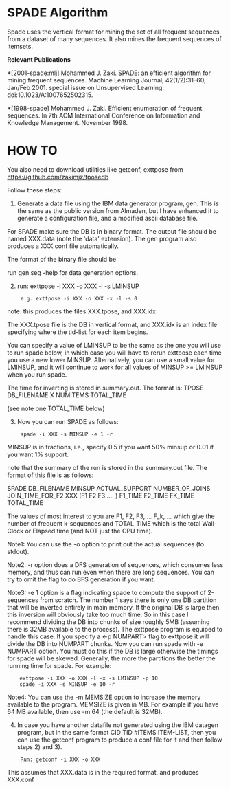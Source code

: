 # SPADE Algorithm

Spade uses the vertical format for mining the set of all frequent sequences from a dataset of many sequences. It also mines the frequent sequences of itemsets.

**Relevant Publications**

*[2001-spade:mlj] Mohammed J. Zaki. SPADE: an efficient algorithm for mining frequent sequences. Machine Learning Journal, 42(1/2):31–60, Jan/Feb 2001. special issue on Unsupervised Learning. doi:10.1023/A:1007652502315.

*[1998-spade] Mohammed J. Zaki. Efficient enumeration of frequent sequences. In 7th ACM International Conference on Information and Knowledge Management. November 1998.

# HOW TO

You also need to download utilities like getconf, exttpose from https://github.com/zakimjz/tposedb

Follow these steps:

1) Generate a data file using the IBM data generator program,
gen. This is the same as the public version from Almaden, but I have
enhanced it to generate a configuration file, and a modified ascii
database file.

For SPADE make sure the DB is in binary format.  The output file
should be named XXX.data (note the 'data' extension). The gen program
also produces a XXX.conf file automatically.

The format of the binary file should be 
<cid> <tid> <numitem> <item list>

run gen seq -help for data generation options.

2) run: exttpose -i XXX -o XXX -l -s LMINSUP

        e.g. exttpose -i XXX -o XXX -x -l -s 0 

note: this produces the files XXX.tpose, and XXX.idx

The XXX.tpose file is the DB in vertical format, and
XXX.idx is an index file specifying where the tid-list for each item
begins.

You can specify a value of LMINSUP to be the same as the one you will use to 
run spade below, in which case you will have to rerun exttpose each time you 
use a new lower MINSUP. Alternatively, you can use a small value for LMINSUP, 
and it will continue to work for all values of MINSUP >= LMINSUP when you
run spade.

The time for inverting is stored in summary.out. The format is:
TPOSE DB_FILENAME X NUMITEMS TOTAL_TIME

(see note one TOTAL_TIME below)

3) Now you can run SPADE as follows:

        spade -i XXX -s MINSUP -e 1 -r

MINSUP is in fractions, i.e., specify 0.5 if you want 50% minsup or
0.01 if you want 1% support.

note that the summary of the run is stored in the summary.out file. The format of this file is as follows:

SPADE DB_FILENAME MINSUP ACTUAL_SUPPORT NUMBER_OF_JOINS JOIN_TIME_FOR_F2
      XXX (F1 F2 F3 .... ) F1_TIME F2_TIME FK_TIME TOTAL_TIME

The values of most interest to you are F1, F2, F3, ... F_k, ... which
give the number of frequent k-sequences and TOTAL_TIME which is the
total Wall-Clock or Elapsed time (and NOT just the CPU time).

Note1: You can use the -o option to print out the actual sequences (to
stdout).  

Note2: -r option does a DFS generation of sequences, which consumes less 
memory, and thus can run even when there are long sequences.
You can try to omit the flag to do BFS generation if you want.

Note3: -e 1 option is a flag indicating spade to compute the support
of 2-sequences from scratch. The number 1 says there is only one DB
partition that will be inverted entirely in main memory. If the
original DB is large then this inversion will obviously take too much
time. So in this case I recommend dividing the DB into chunks of size
roughly 5MB (assuming there is 32MB available to the process). The
exttpose program is equiped to handle this case. If you specify a <-p
NUMPART> flag to exttpose it will divide the DB into NUMPART
chunks. Now you can run spade with -e NUMPART option. You must do this
if the DB is large otherwise the timings for spade will be
skewed. Generally, the more the partitions the better the running time
for spade. For example:        

        exttpose -i XXX -o XXX -l -x -s LMINSUP -p 10
        spade -i XXX -s MINSUP -e 10 -r

Note4: You can use the -m MEMSIZE option to increase the memory
available to the program. MEMSIZE is given in MB. For example if you
have 64 MB available, then use -m 64 (the default is 32MB).

4) In case you have another datafile not generated using the IBM datagen program, but in the same format CID TID #ITEMS ITEM-LIST, then you can use the getconf program to produce a conf file for it and then follow steps 2) and 3).

        Run: getconf -i XXX -o XXX

This assumes that XXX.data is in the required format, and produces XXX.conf

